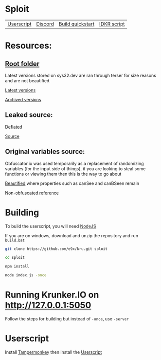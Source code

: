 # Sploit

|||||
| --- | --- | --- | --- |
| [Userscript](#userscript) | [Discord](invite) | [Build quickstart](#building) | [IDKR script](sploit.idkr.js) |

# Resources:

## [Root folder](https://mega.nz/folder/PAcjzaYb#ITVrn9P7-0kRurX3MU969w)

Latest versions stored on sys32.dev are ran through terser for size reasons and are not beautified.

[Latest versions](https://api.sys32.dev/data/)

[Archived versions](https://mega.nz/folder/eE9ghBzS#nw_TzAoWnK9Cz5Sry-lECw)

## Leaked source:

[Deflated](https://mega.nz/folder/OJEgjLIJ#YEyz7VsyyjauZarD8JLldg)

[Source](https://mega.nz/file/uMN0hRoA#iAktwPcSWg0uCEW1jSf7N8XZIIXKy9h-RB_MMFmzV04)

## Original variables source:

Obfuscator.io was used temporarily as a replacement of randomizing variables (for the input side of things), if you are looking to steal some functions or viewing them then this is the way to go about

[Beautified](https://mega.nz/file/vJF0XDwa#1fjDUjWyBmtwUU-dN28A1PQ37u9HCDFFz2NTlqm1Ab0) where properties such as canSee and canBSeen remain

[Non-obfuscated reference](https://mega.nz/file/uEVmALhZ#Vlb6A5hR8IotmKXNZ6MjBIkBoCaa3wZkBj0552ihE7Y)

# Building

To build the userscript, you will need [NodeJS](https://nodejs.org/en/download/)

If you are on windows, download and unzip the repository and run `build.bat`

```sh
git clone https://github.com/e9x/kru.git sploit

cd sploit

npm install

node index.js -once
```

# Running Krunker.IO on http://127.0.0.1:5050

Follow the steps for building but instead of `-once`, use `-server`

# Userscript

Install [Tampermonkey](https://chrome.google.com/webstore/detail/tampermonkey/dhdgffkkebhmkfjojejmpbldmpobfkfo) then install the [Userscript](https://raw.githubusercontent.com/e9x/kru/master/sploit.user.js)